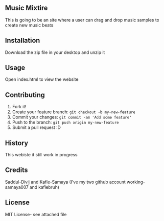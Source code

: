 
## Music Mixtire
This is going to be an site where a user can drag and drop music samples to create new music beats
## Installation
Download the zip file in your desktop and unzip it
## Usage
Open index.html to view the website
## Contributing
1. Fork it!
2. Create your feature branch: `git checkout -b my-new-feature`
3. Commit your changes: `git commit -am 'Add some feature'`
4. Push to the branch: `git push origin my-new-feature`
5. Submit a pull request :D
## History
This webiste it still work in progress
## Credits
Saddul-Divij
and
Kafle-Samaya (I've my two github account working- samaya007 and kaflebruh)
## License
MIT License- see attached file
